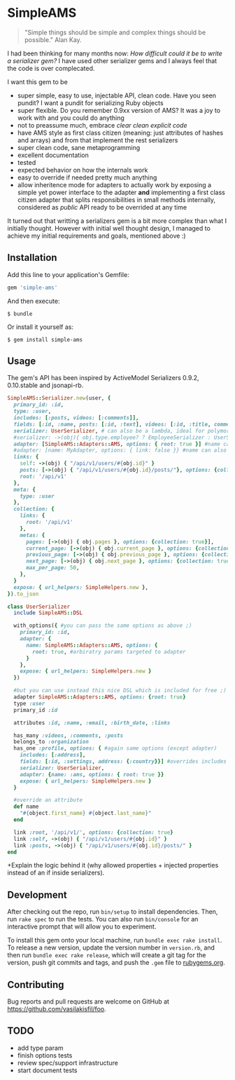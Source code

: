 # SimpleAMS
> "Simple things should be simple and complex things should be possible." Alan Kay.

I had been thinking for many months now: *How difficult could it be to write a serializer gem?*
I have used other serializer gems and I always feel that the code is over complecated.

I want this gem to be
* super simple, easy to use, injectable API, clean code. Have you seen pundit? I want a pundit for serializing Ruby objects
* super flexible. Do you remember 0.9xx version of AMS? It was a joy to work with and you could do anything
* not to preassume much, embrace *clear clean explicit code*
* have AMS style as first class citizen (meaning: just attributes of hashes and arrays) and from that implement the rest serializers
* super clean code, sane metaprogramming
* excellent documentation
* tested
* expected behavior on how the internals work
* easy to override if needed pretty much anything
* allow inheritence mode for adapters to actually work by exposing a simple yet power interface to the adapter **and**
implementing a first class citizen adapter that splits responsibilities in small methods internally,
considered as _public_ API ready to be overrided at any time

It turned out that writting a serializers gem is a bit more complex than what I initially thought.
However with initial well thought design, I managed to achieve my initial requirements and goals, mentioned above :)

## Installation

Add this line to your application's Gemfile:

```ruby
gem 'simple-ams'
```

And then execute:

    $ bundle

Or install it yourself as:

    $ gem install simple-ams

## Usage
The gem's API has been inspired by ActiveModel Serializers 0.9.2, 0.10.stable and jsonapi-rb.

```ruby
SimpleAMS::Serializer.new(user, {
  primary_id: :id,
  type: :user,
  includes: [:posts, videos: [:comments]],
  fields: [:id, :name, posts: [:id, :text], videos: [:id, :title, comments: [:id, :text]]] #overrides includes when association is specified
  serializer: UserSerializer, # can also be a lambda, ideal for polymorphic records
  #serializer: ->(obj){ obj.type.employee? ? EmployeeSerializer : UserSerializer } TODO: <-- this should move to collection serializer !!
  adapter: [SimpleAMS::Adapters::AMS, options: { root: true }] #name can also accept the class itself, options are passed to the adapter
  #adapter: [name: MyAdapter, options: { link: false }} #name can also accept the class itself
  links: {
    self: ->(obj) { "/api/v1/users/#{obj.id}" }
    posts: [->(obj) { "/api/v1/users/#{obj.id}/posts/"}, options: {collection: true}],
    root: '/api/v1'
  },
  meta: {
    type: :user
  },
  collection: {
    links: {
      root: '/api/v1'
    },
    metas: {
      pages: [->(obj) { obj.pages }, options: {collection: true}],
      current_page: [->(obj) { obj.current_page }, options: {collection: true}],
      previous_page: [->(obj) { obj.previous_page }, options: {collection: true}],
      next_page: [->(obj) { obj.next_page }, options: {collection: true}],
      max_per_page: 50,
    },
  }
  expose: { url_helpers: SimpleHelpers.new },
}).to_json

class UserSerializer
  include SimpleAMS::DSL

  with_options({ #you can pass the same options as above ;)
    primary_id: :id,
    adapter: {
      name: SimpleAMS::Adapters::AMS, options: {
        root: true, #arbiratry params targeted to adapter
      }
    },
    expose: { url_helpers: SimpleHelpers.new }
  })

  #but you can use instead this nice DSL which is included for free ;)
  adapter SimpleAMS::Adapters::AMS, options: {root: true}
  type :user
  primary_id :id

  attributes :id, :name, :email, :birth_date, :links

  has_many :videos, :comments, :posts
  belongs_to :organization
  has_one :profile, options: { #again same options (except adapter)
    includes: [:address],
    fields: [:id, :settings, address: {:country}}] #overrides includes when association is specified
    serializer: UserSerializer,
    adapter: {name: :ams, options: { root: true }}
    expose: { url_helpers: SimpleHelpers.new }
  }

  #override an attribute
  def name
    "#{object.first_name} #{object.last_name}"
  end

  link :root, '/api/v1/', options: {collection: true}
  link :self, ->(obj) { "/api/v1/users/#{obj.id}" }
  link :posts, ->(obj) { "/api/v1/users/#{obj.id}/posts/" }
end
```
+Explain the logic behind it (why allowed properties + injected properties instead of an if inside serializers).

## Development

After checking out the repo, run `bin/setup` to install dependencies. Then, run `rake spec` to run the tests. You can also run `bin/console` for an interactive prompt that will allow you to experiment.

To install this gem onto your local machine, run `bundle exec rake install`. To release a new version, update the version number in `version.rb`, and then run `bundle exec rake release`, which will create a git tag for the version, push git commits and tags, and push the `.gem` file to [rubygems.org](https://rubygems.org).

## Contributing

Bug reports and pull requests are welcome on GitHub at https://github.com/vasilakisfil/foo.

## TODO
+ add type param
+ finish options tests
+ review spec/support infrastructure
+ start document tests
